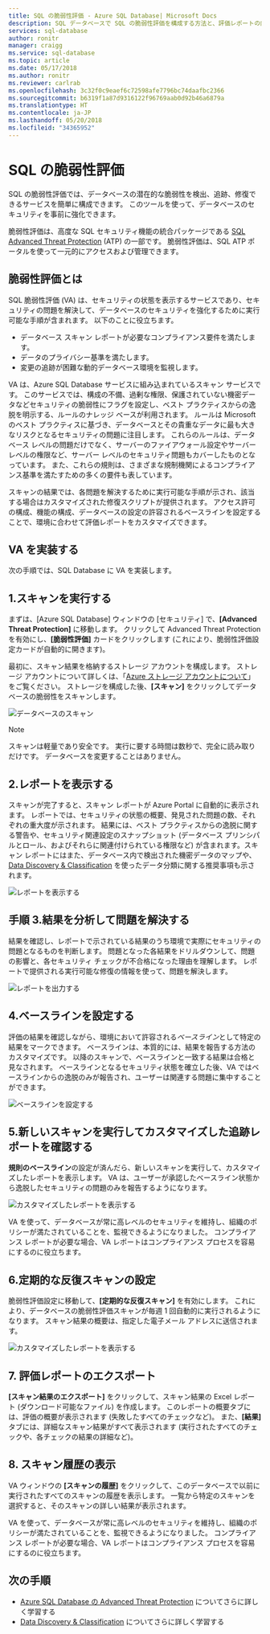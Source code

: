 ```yaml
---
title: SQL の脆弱性評価 - Azure SQL Database| Microsoft Docs
description: SQL データベースで SQL の脆弱性評価を構成する方法と、評価レポートの内容について説明します。
services: sql-database
author: ronitr
manager: craigg
ms.service: sql-database
ms.topic: article
ms.date: 05/17/2018
ms.author: ronitr
ms.reviewer: carlrab
ms.openlocfilehash: 3c32f0c9eaef6c72598afe7796bc74daafbc2366
ms.sourcegitcommit: b6319f1a87d9316122f96769aab0d92b46a6879a
ms.translationtype: HT
ms.contentlocale: ja-JP
ms.lasthandoff: 05/20/2018
ms.locfileid: "34365952"
---
```

# <a name="sql-vulnerability-assessment"></a>SQL の脆弱性評価

SQL の脆弱性評価では、データベースの潜在的な脆弱性を検出、追跡、修復できるサービスを簡単に構成できます。 このツールを使って、データベースのセキュリティを事前に強化できます。 

脆弱性評価は、高度な SQL セキュリティ機能の統合パッケージである [SQL Advanced Threat Protection](sql-advanced-threat-protection.md) (ATP) の一部です。 脆弱性評価は、SQL ATP ポータルを使って一元的にアクセスおよび管理できます。

## <a name="what-is-vulnerability-assessment"></a>脆弱性評価とは
SQL 脆弱性評価 (VA) は、セキュリティの状態を表示するサービスであり、セキュリティの問題を解決して、データベースのセキュリティを強化するために実行可能な手順が含まれます。 以下のことに役立ちます。  
- データベース スキャン レポートが必要なコンプライアンス要件を満たします。  
- データのプライバシー基準を満たします。  
- 変更の追跡が困難な動的データベース環境を監視します。  

VA は、Azure SQL Database サービスに組み込まれているスキャン サービスです。 このサービスでは、構成の不備、過剰な権限、保護されていない機密データなどセキュリティの脆弱性にフラグを設定し、ベスト プラクティスからの逸脱を明示する、ルールのナレッジ ベースが利用されます。 ルールは Microsoft のベスト プラクティスに基づき、データベースとその貴重なデータに最も大きなリスクとなるセキュリティの問題に注目します。 これらのルールは、データベース レベルの問題だけでなく、サーバーのファイアウォール設定やサーバー レベルの権限など、サーバー レベルのセキュリティ問題もカバーしたものとなっています。 また、これらの規則は、さまざまな規制機関によるコンプライアンス基準を満たすための多くの要件も表しています。  

スキャンの結果では、各問題を解決するために実行可能な手順が示され、該当する場合はカスタマイズされた修復スクリプトが提供されます。 アクセス許可の構成、機能の構成、データベースの設定の許容されるベースラインを設定することで、環境に合わせて評価レポートをカスタマイズできます。   

## <a name="implementing-va"></a>VA を実装する  
次の手順では、SQL Database に VA を実装します。  

## <a name="1-run-a-scan"></a>1.スキャンを実行する  
まずは、[Azure SQL Database] ウィンドウの [セキュリティ] で、**[Advanced Threat Protection]** に移動します。 クリックして Advanced Threat Protection を有効にし、**[脆弱性評価]** カードをクリックします (これにより、脆弱性評価設定カードが自動的に開きます)。 

最初に、スキャン結果を格納するストレージ アカウントを構成します。 ストレージ アカウントについて詳しくは、「[Azure ストレージ アカウントについて](../storage/common/storage-create-storage-account.md)」をご覧ください。 ストレージを構成した後、**[スキャン]** をクリックしてデータベースの脆弱性をスキャンします。
  
![データベースのスキャン](./media/sql-vulnerability-assessment/pp_va_initialize.png)  
  > [!NOTE]   
  > スキャンは軽量であり安全です。 実行に要する時間は数秒で、完全に読み取りだけです。 データベースを変更することはありません。  

## <a name="2-view-the-report"></a>2.レポートを表示する  
スキャンが完了すると、スキャン レポートが Azure Portal に自動的に表示されます。 レポートでは、セキュリティの状態の概要、発見された問題の数、それぞれの重大度が示されます。 結果には、ベスト プラクティスからの逸脱に関する警告や、セキュリティ関連設定のスナップショット (データベース プリンシパルとロール、およびそれらに関連付けられている権限など) が含まれます。スキャン レポートにはまた、データベース内で検出された機密データのマップや、[Data Discovery & Classification](sql-database-data-discovery-and-classification.md) を使ったデータ分類に関する推奨事項も示されます。 
 
![レポートを表示する](./media/sql-vulnerability-assessment/pp_main_getstarted.png)  

## <a name="3-analyze-the-results-and-resolve-issues"></a>手順 3.結果を分析して問題を解決する  
結果を確認し、レポートで示されている結果のうち環境で実際にセキュリティの問題となるものを判断します。 問題となった各結果をドリルダウンして、問題の影響と、各セキュリティ チェックが不合格になった理由を理解します。 レポートで提供される実行可能な修復の情報を使って、問題を解決します。  

![レポートを出力する](./media/sql-vulnerability-assessment/pp_fail_rule_show_remediation.png)    

## <a name="4-set-your-baseline"></a>4.ベースラインを設定する  
評価の結果を確認しながら、環境において許容される*ベースライン*として特定の結果をマークできます。 ベースラインは、本質的には、結果を報告する方法のカスタマイズです。 以降のスキャンで、ベースラインと一致する結果は合格と見なされます。 ベースラインとなるセキュリティ状態を確立した後、VA ではベースラインからの逸脱のみが報告され、ユーザーは関連する問題に集中することができます。  

![ベースラインを設定する](./media/sql-vulnerability-assessment/pp_fail_rule_show_baseline.png)  

## <a name="5-run-a-new-scan-to-see-your-customized-tracking-report"></a>5.新しいスキャンを実行してカスタマイズした追跡レポートを確認する  
**規則のベースライン**の設定が済んだら、新しいスキャンを実行して、カスタマイズしたレポートを表示します。 VA は、ユーザーが承認したベースライン状態から逸脱したセキュリティの問題のみを報告するようになります。 
 
![カスタマイズしたレポートを表示する](./media/sql-vulnerability-assessment/pp_pass_main_with_baselines.png)  

VA を使って、データベースが常に高レベルのセキュリティを維持し、組織のポリシーが満たされていることを、監視できるようになりました。 コンプライアンス レポートが必要な場合、VA レポートはコンプライアンス プロセスを容易にするのに役立ちます。  

## <a name="6-set-up-periodic-recurring-scans"></a>6.定期的な反復スキャンの設定
脆弱性評価設定に移動して、**[定期的な反復スキャン]** を有効にします。 これにより、データベースの脆弱性評価スキャンが毎週 1 回自動的に実行されるようになります。 スキャン結果の概要は、指定した電子メール アドレスに送信されます。

![カスタマイズしたレポートを表示する](./media/sql-vulnerability-assessment/pp_recurring_scans.png)

## <a name="7---export-an-assessment-report"></a>7. 評価レポートのエクスポート
**[スキャン結果のエクスポート]** をクリックして、スキャン結果の Excel レポート (ダウンロード可能なファイル) を作成します。 このレポートの概要タブには、評価の概要が表示されます (失敗したすべてのチェックなど)。 また、**[結果]** タブには、詳細なスキャン結果がすべて表示されます (実行されたすべてのチェックや、各チェックの結果の詳細など)。 

## <a name="8---view-scan-history"></a>8. スキャン履歴の表示
VA ウィンドウの **[スキャンの履歴]** をクリックして、このデータベースで以前に実行されたすべてのスキャンの履歴を表示します。 一覧から特定のスキャンを選択すると、そのスキャンの詳しい結果が表示されます。

VA を使って、データベースが常に高レベルのセキュリティを維持し、組織のポリシーが満たされていることを、監視できるようになりました。 コンプライアンス レポートが必要な場合、VA レポートはコンプライアンス プロセスを容易にするのに役立ちます。

## <a name="next-steps"></a>次の手順  

- [Azure SQL Database の Advanced Threat Protection](sql-advanced-threat-protection.md) についてさらに詳しく学習する
- [Data Discovery & Classification](sql-database-data-discovery-and-classification.md) についてさらに詳しく学習する
